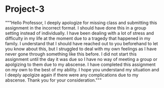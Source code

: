 # Project-3
"""Hello Professor, I deeply apologize for missing class and submitting this assignment in the incorrect format.  I should have done this in a group setting instead of individually.  I have been dealing with a lot of stress and difficulty in my life at the moment due to a tragedy that happened in my family.  I understand that I should have reached out to you beforehand to let you know about this, but I struggled to deal with my own feelings as I have never gone through something like this before.  I did not start this assignment until the day it was due so I have no way of meeting a group or apolgizing to them due to my abscense. I have completed this assignment on my own to the best of my ability.  I hope you understand my situation and I deeply apolgize again if there were any complications due to my abscense.  Thank you for your consideration."""

